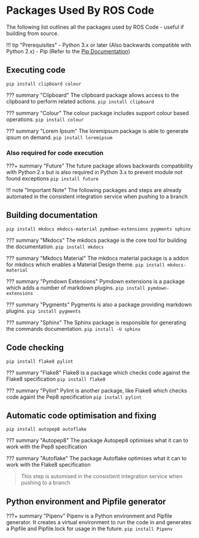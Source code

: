 # Packages Used By ROS Code

The following list outlines all the packages used by ROS Code - useful if building from source.

!!! tip "Prerequisites"
    - Python 3.x or later (Also backwards compatible with Python 2.x)
    - Pip (Refer to the [Pip Documentation](https://pip.pypa.io/en/stable/installing/))

## Executing code

`pip install clipboard colour`

??? summary "Clipboard"
    The clipboard package allows access to the clipboard to perform related actions.
    `pip install clipboard`

??? summary "Colour"
    The colour package includes support colour based operations.
    `pip install colour`

??? summary "Lorem Ipsum"
    The loremipsum package is able to generate ipsum on demand.
    `pip install loremipsum`

### Also required for code execution

???+ summary "Future"
    The future package allows backwards compatibility with Python 2.x but is also required in Python 3.x to prevent module not found exceptions
    `pip install future`

!!! note "Important Note"
    The following packages and steps are already automated in the consistent integration service when pushing to a branch

## Building documentation

`pip install mkdocs mkdocs-material pymdown-extensions pygments sphinx`

??? summary "Mkdocs"
    The mkdocs package is the core tool for building the documentation.
    `pip install mkdocs`

??? summary "Mkdocs Material"
    The mkdocs material package is a addon for mkdocs which enables a Material Design theme.
    `pip install mkdocs-material`

??? summary "Pymdown Extensions"
    Pymdown extensions is a package which adds a number of markdown plugins.
    `pip install pymdown-extensions`

??? summary "Pygments"
    Pygments is also a package providing markdown plugins.
    `pip install pygments`

??? summary "Sphinx"
    The Sphinx package is responsible for generating the commands documentation.
    `pip install -U sphinx`

## Code checking

`pip install flake8 pylint`

??? summary "Flake8"
    Flake8 is a package which checks code against the Flake8 specification
    `pip install flake8`

??? summary "Pylint"
    Pylint is another package, like Flake8 which checks code againt the Pep8 specification
    `pip install pylint`

## Automatic code optimisation and fixing

`pip install autopep8 autoflake`

??? summary "Autopep8"
    The package Autopep8 optimises what it can to work with the Pep8 specification

??? summary "Autoflake"
    The package Autoflake optimises what it can to work with the Flake8 specification

> This step is automised in the consistient integration service when pushing to a branch

## Python environment and Pipfile generator

???+ summary "Pipenv"
    Pipenv is a Python environment and Pipfile generator. It creates a virtual environment to run the code in and generates a Pipfile and Pipfile.lock for usage in the future.
    `pip install Pipenv`

